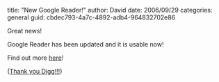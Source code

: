 
title: "New Google Reader!"
author: David
date: 2006/09/29
categories: general
guid: cbdec793-4a7c-4892-adb4-964832702e86

Great news! 

Google Reader has been updated and it is usable now! 

Find out more [here](http://www.google.com/help/reader/transition.html)! 

([Thank you Digg!!!](http://digg.com/software/New_Layout_for_Google_Reader/blog))


